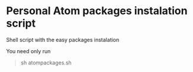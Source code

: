# Personal Atom packages instalation script

Shell script with the easy packages instalation

You need only run
> sh atompackages.sh
